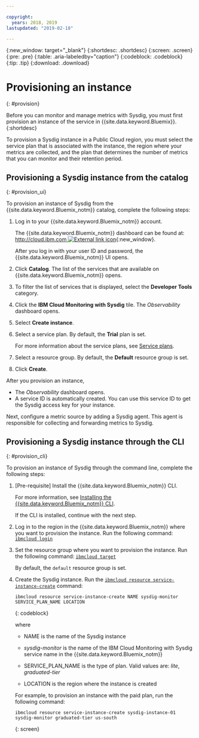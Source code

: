 ```yaml
---

copyright:
  years: 2018, 2019
lastupdated: "2019-02-18"

---
```


{:new_window: target="_blank"}
{:shortdesc: .shortdesc}
{:screen: .screen}
{:pre: .pre}
{:table: .aria-labeledby="caption"}
{:codeblock: .codeblock}
{:tip: .tip}
{:download: .download}

# Provisioning an instance
{: #provision}

Before you can monitor and manage metrics with Sysdig, you must first provision an instance of the service in {{site.data.keyword.Bluemix}}.
{:shortdesc}

To provision a Sysdig instance in a Public Cloud region, you must select the service plan that is associated with the instance, the region where your metrics are collected, and the plan that determines the number of metrics that you can monitor and their retention period.



## Provisioning a Sysdig instance from the catalog
{: #provision_ui}

To provision an instance of Sysdig from the {{site.data.keyword.Bluemix_notm}} catalog, complete the following steps:

1. Log in to your {{site.data.keyword.Bluemix_notm}} account.

    The {{site.data.keyword.Bluemix_notm}} dashboard can be found at: [http://cloud.ibm.com ![External link icon](../../icons/launch-glyph.svg "External link icon")](http://cloud.ibm.com){:new_window}.

	After you log in with your user ID and password, the {{site.data.keyword.Bluemix_notm}} UI opens.

2. Click **Catalog**. The list of the services that are available on {{site.data.keyword.Bluemix_notm}} opens.

3. To filter the list of services that is displayed, select the **Developer Tools** category.

4. Click the **IBM Cloud Monitoring with Sysdig** tile. The *Observability* dashboard opens.

5. Select **Create instance**. 

6. Select a service plan. By default, the **Trial** plan is set.

    For more information about the service plans, see [Service plans](/docs/services/Monitoring-with-Sysdig?topic=Sysdig-pricing_plans#pricing_plans).

7. Select a resource group. By default, the **Default** resource group is set.

8. Click **Create**.

After you provision an instance, 

* The *Observability* dashboard opens. 
* A service ID is automatically created. You can use this service ID to get the Sysdig access key for your instance.

Next, configure a metric source by adding a Sysdig agent. This agent is responsible for collecting and forwarding metrics to Sysdig. 



## Provisioning a Sysdig instance through the CLI
{: #provision_cli}

To provision an instance of Sysdig through the command line, complete the following steps:

1. [Pre-requisite] Install the {{site.data.keyword.Bluemix_notm}} CLI.

   For more information, see [Installing the {{site.data.keyword.Bluemix_notm}} CLI](/docs/cli?topic=cloud-cli-ibmcloud-cli#ibmcloud-cli).

   If the CLI is installed, continue with the next step.

2. Log in to the region in the {{site.data.keyword.Bluemix_notm}} where you want to provision the instance. Run the following command: [`ibmcloud login`](/docs/cli/reference/ibmcloud/bx_cli.html#ibmcloud_login)

3. Set the resource group where you want to provision the instance. Run the following command: [`ibmcloud target`](/docs/cli/reference/ibmcloud/bx_cli.html#ibmcloud_target)

    By default, the `default` resource group is set.

4. Create the Sysdig instance. Run the [`ibmcloud resource service-instance-create`](/docs/cli/reference/ibmcloud/cli_resource_group.html#ibmcloud_resource_service_instance_create) command:

    ```
    ibmcloud resource service-instance-create NAME sysdig-monitor SERVICE_PLAN_NAME LOCATION
    ```
    {: codeblock}

    where

    * NAME is the name of the Sysdig instance
    
    * *sysdig-monitor* is the name of the IBM Cloud Monitoring with Sysdig service name in the {{site.data.keyword.Bluemix_notm}}
    
    * SERVICE_PLAN_NAME is the type of plan. Valid values are: *lite*, *graduated-tier*
    
    * LOCATION is the region where the instance is created

    For example, to provision an instance with the paid plan, run the following command:

    ```
    ibmcloud resource service-instance-create sysdig-instance-01 sysdig-monitor graduated-tier us-south
    ```
    {: screen}

